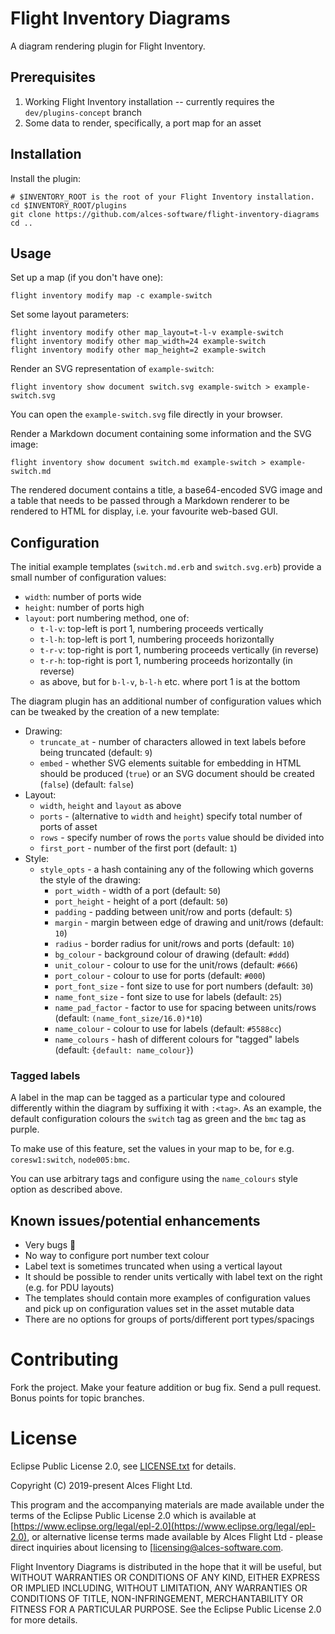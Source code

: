 # Flight Inventory Diagrams

A diagram rendering plugin for Flight Inventory.

## Prerequisites

1. Working Flight Inventory installation -- currently requires the `dev/plugins-concept` branch
2. Some data to render, specifically, a port map for an asset

## Installation

Install the plugin:

```
# $INVENTORY_ROOT is the root of your Flight Inventory installation.
cd $INVENTORY_ROOT/plugins
git clone https://github.com/alces-software/flight-inventory-diagrams
cd ..
```

## Usage

Set up a map (if you don't have one):

```
flight inventory modify map -c example-switch
```

Set some layout parameters:

```
flight inventory modify other map_layout=t-l-v example-switch
flight inventory modify other map_width=24 example-switch
flight inventory modify other map_height=2 example-switch
```

Render an SVG representation of `example-switch`:

```
flight inventory show document switch.svg example-switch > example-switch.svg
```

You can open the `example-switch.svg` file directly in your browser.

Render a Markdown document containing some information and the SVG image:

```
flight inventory show document switch.md example-switch > example-switch.md
```

The rendered document contains a title, a base64-encoded SVG image and
a table that needs to be passed through a Markdown renderer to be
rendered to HTML for display, i.e. your favourite web-based GUI.

## Configuration

The initial example templates (`switch.md.erb` and `switch.svg.erb`)
provide a small number of configuration values:

 * `width`: number of ports wide
 * `height`: number of ports high
 * `layout`: port numbering method, one of:
   * `t-l-v`: top-left is port 1, numbering proceeds vertically
   * `t-l-h`: top-left is port 1, numbering proceeds horizontally
   * `t-r-v`: top-right is port 1, numbering proceeds vertically (in reverse)
   * `t-r-h`: top-right is port 1, numbering proceeds horizontally (in reverse)
   * as above, but for `b-l-v`, `b-l-h` etc. where port 1 is at the bottom

The diagram plugin has an additional number of configuration values
which can be tweaked by the creation of a new template:

 * Drawing:
   * `truncate_at` - number of characters allowed in text labels before being truncated (default: `9`)
   * `embed` - whether SVG elements suitable for embedding in HTML should be produced (`true`) or an SVG document should be created (`false`) (default: `false`)
 * Layout:
   * `width`, `height` and `layout` as above
   * `ports` - (alternative to `width` and `height`) specify total number of ports of asset
   * `rows` - specify number of rows the `ports` value should be divided into
   * `first_port` - number of the first port (default: `1`)
 * Style:
   * `style_opts` - a hash containing any of the following which governs the style of the drawing:
     * `port_width` - width of a port (default: `50`)
     * `port_height` - height of a port (default: `50`)
     * `padding` - padding between unit/row and ports (default: `5`)
     * `margin` - margin between edge of drawing and unit/rows (default: `10`)
     * `radius` - border radius for unit/rows and ports (default: `10`)
     * `bg_colour` - background colour of drawing (default: `#ddd`)
     * `unit_colour` - colour to use for the unit/rows (default: `#666`)
     * `port_colour` - colour to use for ports (default: `#000`)
     * `port_font_size` - font size to use for port numbers (default: `30`)
     * `name_font_size` - font size to use for labels (default: `25`)
     * `name_pad_factor` - factor to use for spacing between units/rows (default: `(name_font_size/16.0)*10`)
     * `name_colour` - colour to use for labels (default: `#5588cc`)
     * `name_colours` - hash of different colours for "tagged" labels (default: `{default: name_colour}`)

### Tagged labels

A label in the map can be tagged as a particular type and coloured
differently within the diagram by suffixing it with `:<tag>`.  As an
example, the default configuration colours the `switch` tag as green
and the `bmc` tag as purple.

To make use of this feature, set the values in your map to be, for
e.g. `coresw1:switch`, `node005:bmc`.

You can use arbitrary tags and configure using the `name_colours`
style option as described above.

## Known issues/potential enhancements

 * Very bugs :bug:
 * No way to configure port number text colour
 * Label text is sometimes truncated when using a vertical layout
 * It should be possible to render units vertically with label text on the right (e.g. for PDU layouts)
 * The templates should contain more examples of configuration values and pick up on configuration values set in the asset mutable data
 * There are no options for groups of ports/different port types/spacings

# Contributing

Fork the project. Make your feature addition or bug fix. Send a pull
request. Bonus points for topic branches.

# License

Eclipse Public License 2.0, see [LICENSE.txt](LICENSE.txt) for details.

Copyright (C) 2019-present Alces Flight Ltd.

This program and the accompanying materials are made available under
the terms of the Eclipse Public License 2.0 which is available at
[https://www.eclipse.org/legal/epl-2.0](https://www.eclipse.org/legal/epl-2.0),
or alternative license terms made available by Alces Flight Ltd -
please direct inquiries about licensing to
[licensing@alces-software.com.

Flight Inventory Diagrams is distributed in the hope that it will be
useful, but WITHOUT WARRANTIES OR CONDITIONS OF ANY KIND, EITHER
EXPRESS OR IMPLIED INCLUDING, WITHOUT LIMITATION, ANY WARRANTIES OR
CONDITIONS OF TITLE, NON-INFRINGEMENT, MERCHANTABILITY OR FITNESS FOR
A PARTICULAR PURPOSE. See the Eclipse Public License 2.0 for more
details.

